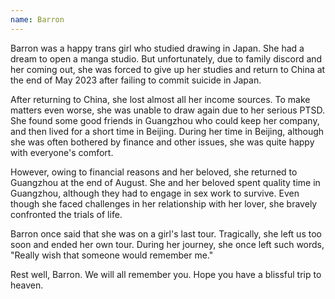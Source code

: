 ```yaml
---
name: Barron
---
```


Barron was a happy trans girl who studied drawing in Japan.
She had a dream to open a manga studio.
But unfortunately, due to family discord and her coming out, she was forced to give up her studies and return to China at the end of May 2023 after failing to commit suicide in Japan.

After returning to China, she lost almost all her income sources.
To make matters even worse, she was unable to draw again due to her serious PTSD.
She found some good friends in Guangzhou who could keep her company, and then lived for a short time in Beijing.
During her time in Beijing, although she was often bothered by finance and other issues, she was quite happy with everyone's comfort.

However, owing to financial reasons and her beloved, she returned to Guangzhou at the end of August.
She and her beloved spent quality time in Guangzhou, although they had to engage in sex work to survive.
Even though she faced challenges in her relationship with her lover, she bravely confronted the trials of life. 

Barron once said that she was on a girl's last tour.
Tragically, she left us too soon and ended her own tour. During her journey, she once left such words, "Really wish that someone would remember me."

Rest well, Barron. We will all remember you.
Hope you have a blissful trip to heaven.
